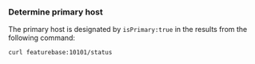 ### Determine primary host

The primary host is designated by `isPrimary:true` in the results from the following command:

```
curl featurebase:10101/status
```
